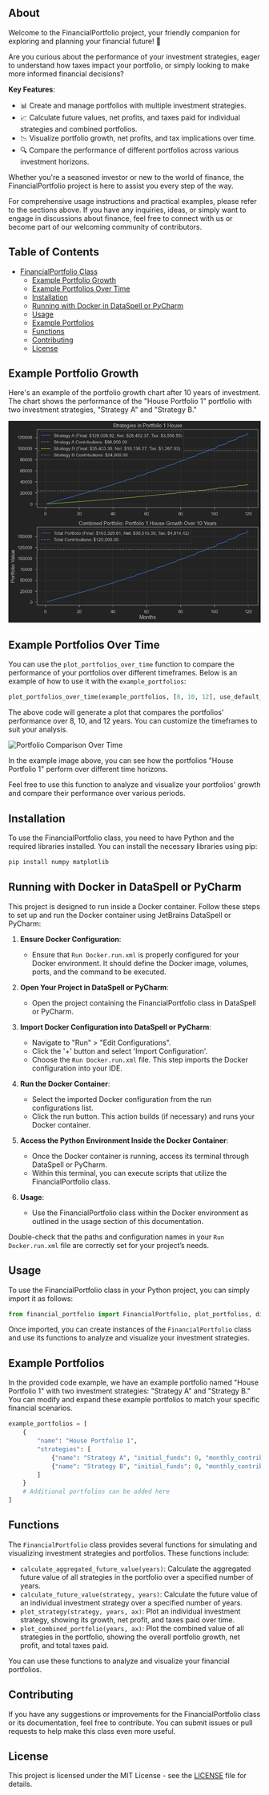 ## About

Welcome to the FinancialPortfolio project, your friendly companion for exploring and planning your financial future! 🚀

Are you curious about the performance of your investment strategies, eager to understand how taxes impact your portfolio, or simply looking to make more informed financial decisions? 

**Key Features**:

- 📊 Create and manage portfolios with multiple investment strategies.
- 📈 Calculate future values, net profits, and taxes paid for individual strategies and combined portfolios.
- 📉 Visualize portfolio growth, net profits, and tax implications over time.
- 🔍 Compare the performance of different portfolios across various investment horizons.

Whether you're a seasoned investor or new to the world of finance, the FinancialPortfolio project is here to assist you every step of the way. 

For comprehensive usage instructions and practical examples, please refer to the sections above. If you have any inquiries, ideas, or simply want to engage in discussions about finance, feel free to connect with us or become part of our welcoming community of contributors.



## Table of Contents
- [FinancialPortfolio Class](#financialportfolio-class)
  - [Example Portfolio Growth](#example-portfolio-growth)
  - [Example Portfolios Over Time](#example-portfolios-over-time)
  - [Installation](#installation)
  - [Running with Docker in DataSpell or PyCharm](#running-with-docker-in-dataspell-or-pycharm)
  - [Usage](#usage)
  - [Example Portfolios](#example-portfolios)
  - [Functions](#functions)
  - [Contributing](#contributing)
  - [License](#license)


## Example Portfolio Growth

Here's an example of the portfolio growth chart after 10 years of investment. The chart shows the performance of the "House Portfolio 1" portfolio with two investment strategies, "Strategy A" and "Strategy B."

![Portfolio Growth Example](Photos/Example1.png)

## Example Portfolios Over Time

You can use the `plot_portfolios_over_time` function to compare the performance of your portfolios over different timeframes. Below is an example of how to use it with the `example_portfolios`:

```python
plot_portfolios_over_time(example_portfolios, [8, 10, 12], use_default_size=True)
````

The above code will generate a plot that compares the portfolios' performance over 8, 10, and 12 years. You can customize the timeframes to suit your analysis.

![Portfolio Comparison Over Time](Photos/Example2.png)

In the example image above, you can see how the portfolios "House Portfolio 1" perform over different time horizons.

Feel free to use this function to analyze and visualize your portfolios' growth and compare their performance over various periods.

## Installation

To use the FinancialPortfolio class, you need to have Python and the required libraries installed. You can install the necessary libraries using pip:

```bash
pip install numpy matplotlib
```

## Running with Docker in DataSpell or PyCharm

This project is designed to run inside a Docker container. Follow these steps to set up and run the Docker container using JetBrains DataSpell or PyCharm:

1. **Ensure Docker Configuration**:
   - Ensure that `Run Docker.run.xml` is properly configured for your Docker environment. It should define the Docker image, volumes, ports, and the command to be executed.

2. **Open Your Project in DataSpell or PyCharm**:
   - Open the project containing the FinancialPortfolio class in DataSpell or PyCharm.

3. **Import Docker Configuration into DataSpell or PyCharm**:
   - Navigate to "Run" > "Edit Configurations".
   - Click the '+' button and select 'Import Configuration'.
   - Choose the `Run Docker.run.xml` file. This step imports the Docker configuration into your IDE.

4. **Run the Docker Container**:
   - Select the imported Docker configuration from the run configurations list.
   - Click the run button. This action builds (if necessary) and runs your Docker container.

5. **Access the Python Environment Inside the Docker Container**:
   - Once the Docker container is running, access its terminal through DataSpell or PyCharm.
   - Within this terminal, you can execute scripts that utilize the FinancialPortfolio class.

6. **Usage**:
   - Use the FinancialPortfolio class within the Docker environment as outlined in the usage section of this documentation.

Double-check that the paths and configuration names in your `Run Docker.run.xml` file are correctly set for your project’s needs.

## Usage

To use the FinancialPortfolio class in your Python project, you can simply import it as follows:

```python
from financial_portfolio import FinancialPortfolio, plot_portfolios, display_initial_funds_and_contributions_table
```

Once imported, you can create instances of the `FinancialPortfolio` class and use its functions to analyze and visualize your investment strategies.

## Example Portfolios

In the provided code example, we have an example portfolio named "House Portfolio 1" with two investment strategies: "Strategy A" and "Strategy B." You can modify and expand these example portfolios to match your specific financial scenarios.

```python
example_portfolios = [
    {
        "name": "House Portfolio 1",
        "strategies": [
            {"name": "Strategy A", "initial_funds": 0, "monthly_contribution": 800, "annual_rate": 6, "variance": 1, "is_taxable": True, "tax_rate": 10, "compounding_frequency": 6},
            {"name": "Strategy B", "initial_funds": 0, "monthly_contribution": 200, "annual_rate": 8, "variance": 1.5, "is_taxable": True, "tax_rate": 10, "compounding_frequency": 6}
        ]
    }
    # Additional portfolios can be added here
]
```

## Functions

The `FinancialPortfolio` class provides several functions for simulating and visualizing investment strategies and portfolios. These functions include:

- `calculate_aggregated_future_value(years)`: Calculate the aggregated future value of all strategies in the portfolio over a specified number of years.
- `calculate_future_value(strategy, years)`: Calculate the future value of an individual investment strategy over a specified number of years.
- `plot_strategy(strategy, years, ax)`: Plot an individual investment strategy, showing its growth, net profit, and taxes paid over time.
- `plot_combined_portfolio(years, ax)`: Plot the combined value of all strategies in the portfolio, showing the overall portfolio growth, net profit, and total taxes paid.

You can use these functions to analyze and visualize your financial portfolios.

## Contributing

If you have any suggestions or improvements for the FinancialPortfolio class or its documentation, feel free to contribute. You can submit issues or pull requests to help make this class even more useful.

## License

This project is licensed under the MIT License - see the [LICENSE](LICENSE) file for details.
